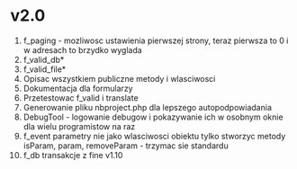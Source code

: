 # v2.0

1. f_paging - mozliwosc ustawienia pierwszej strony, teraz pierwsza to 0 i w adresach to brzydko wyglada
3. f_valid_db*
4. f_valid_file*
5. Opisac wszystkiem publiczne metody i wlasciwosci
6. Dokumentacja dla formularzy
7. Przetestowac f_valid i translate
8. Generowanie pliku nbproject.php dla lepszego autopodpowiadania
9. DebugTool - logowanie debugow i pokazywanie ich w osobnym oknie dla wielu programistow na raz
10. f_event parametry nie jako wlasciwosci obiektu tylko stworzyc metody isParam, param, removeParam - trzymac sie standardu
11. f_db transakcje z fine v1.10
